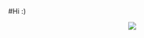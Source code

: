 #Hi :)
<p align="center">
  <img align="center" src="https://github-readme-stats.vercel.app/api?username=RiccardoZag&show_icons=true&theme=merko">
</p>
